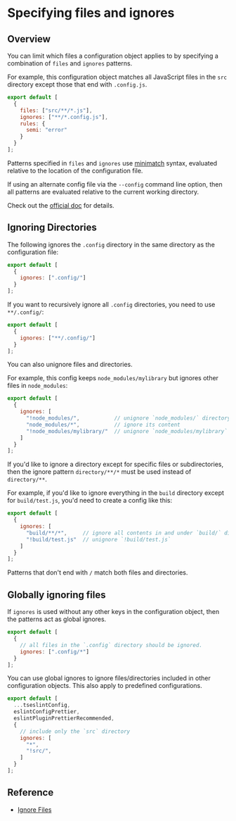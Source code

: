 # Specifying files and ignores

## Overview

You can limit which files a configuration object applies to by specifying a combination of `files` and `ignores` patterns.

For example, this configuration object matches all JavaScript files in the `src` directory except those that end with `.config.js`.
```js
export default [
  {
    files: ["src/**/*.js"],
    ignores: ["**/*.config.js"],
    rules: {
      semi: "error"
    }
  }
];
```

Patterns specified in `files` and `ignores` use [minimatch](https://www.npmjs.com/package/minimatch) syntax, evaluated relative to the location of the configuration file.

If using an alternate config file via the `--config` command line option, then all patterns are evaluated relative to the current working directory.

Check out the [official doc](https://eslint.org/docs/latest/use/configure/configuration-files#specifying-files-and-ignores) for details.


## Ignoring Directories

The following ignores the `.config` directory in the same directory as the configuration file:
```js
export default [
  {
    ignores: [".config/"]
  }
];
```

If you want to recursively ignore all `.config` directories, you need to use `**/.config/`:
```js
export default [
  {
    ignores: ["**/.config/"]
  }
];
```

You can also unignore files and directories.

For example, this config keeps `node_modules/mylibrary` but ignores other files in `node_modules`:
```js
export default [
  {
    ignores: [
      "!node_modules/",           // unignore `node_modules/` directory
      "node_modules/*",           // ignore its content
      "!node_modules/mylibrary/"  // unignore `node_modules/mylibrary` directory
    ]
  }
];
```

If you'd like to ignore a directory except for specific files or subdirectories, then the ignore pattern `directory/**/*` must be used instead of `directory/**`.

For example, if you'd like to ignore everything in the `build` directory except for `build/test.js`, you'd need to create a config like this:
```js
export default [
  {
    ignores: [
      "build/**/*",     // ignore all contents in and under `build/` directory but not the `build/` directory itself
      "!build/test.js"  // unignore `!build/test.js`
    ]
  }
];
```

Patterns that don't end with `/` match both files and directories.


## Globally ignoring files

If `ignores` is used without any other keys in the configuration object, then the patterns act as global ignores.

```js filename="eslint.config.js"
export default [
  {
    // all files in the `.config` directory should be ignored.
    ignores: [".config/*"]
  }
];
```

You can use global ignores to ignore files/directories included in other configuration objects. This also apply to predefined configurations.
```js filename="eslint.config.js"
export default [
  ...tseslintConfig,
  eslintConfigPrettier,
  eslintPluginPrettierRecommended,
  {
    // include only the `src` directory
    ignores: [
      "*",
      "!src/",
    ]
  }  
];
```


## Reference

- [Ignore Files](https://eslint.org/docs/latest/use/configure/ignore)